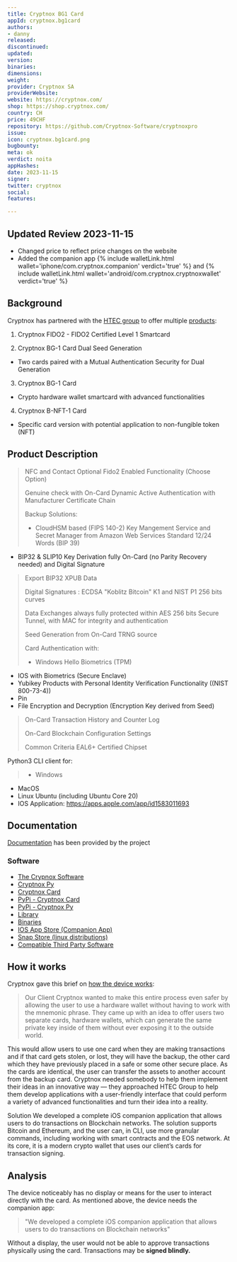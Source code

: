 ```yaml
---
title: Cryptnox BG1 Card
appId: cryptnox.bg1card
authors:
- danny
released: 
discontinued: 
updated: 
version: 
binaries: 
dimensions: 
weight: 
provider: Cryptnox SA
providerWebsite: 
website: https://cryptnox.com/
shop: https://shop.cryptnox.com/
country: CH
price: 49CHF
repository: https://github.com/Cryptnox-Software/cryptnoxpro
issue: 
icon: cryptnox.bg1card.png
bugbounty: 
meta: ok
verdict: noita
appHashes: 
date: 2023-11-15
signer: 
twitter: cryptnox
social: 
features: 

---
```


## Updated Review 2023-11-15

- Changed price to reflect price changes on the website
- Added the companion app {% include walletLink.html wallet='iphone/com.cryptnox.companion' verdict='true' %} and {% include walletLink.html wallet='android/com.cryptnox.cryptnoxwallet' verdict='true' %}

## Background 

Cryptnox has partnered with the [HTEC group](https://htecgroup.com/client-stories/cryptnox-building-state-of-the-art-private-key-safety/) to offer multiple [products](https://shop.cryptnox.com/): 

1. Cryptnox FIDO2 - FIDO2 Certified Level 1 Smartcard

2. Cryptnox BG-1 Card Dual Seed Generation
- Two cards paired with a Mutual Authentication Security for Dual Generation

3. Cryptnox BG-1 Card
- Crypto hardware wallet smartcard with advanced functionalities 
 
4. Cryptnox B-NFT-1 Card
- Specific card version with potential application to non-fungible token (NFT) 

## Product Description 

> NFC and Contact
Optional Fido2 Enabled Functionality (Choose Option)
>
> Genuine check with On-Card Dynamic Active Authentication with Manufacturer Certificate Chain
>
> Backup Solutions:
> - CloudHSM based (FIPS 140-2) Key Mangement Service and Secret Manager from Amazon Web Services
Standard 12/24 Words (BIP 39)
 - BIP32 & SLIP10 Key Derivation fully On-Card (no Parity Recovery needed) and Digital Signature
>
> Export BIP32 XPUB Data
>
> Digital Signatures : ECDSA "Koblitz Bitcoin" K1 and NIST P1 256 bits curves
>
> Data Exchanges always fully protected within AES 256 bits Secure Tunnel, with MAC for integrity and authentication
>
> Seed Generation from On-Card TRNG source
>
> Card Authentication with:
> 
> - Windows Hello Biometrics (TPM)
- IOS with Biometrics (Secure Enclave)
- Yubikey Products with Personal Identity Verification Functionality ((NIST 800-73-4))
- Pin
- File Encryption and Decryption (Encryption Key derived from Seed)
>
> On-Card Transaction History and Counter Log
>
> On-Card Blockchain Configuration Settings
>
> Common Criteria EAL6+ Certified Chipset
>
Python3 CLI client for:
> - Windows
- MacOS
- Linux Ubuntu (including Ubuntu Core 20)
- IOS Application: https://apps.apple.com/app/id1583011693

## Documentation

[Documentation](https://cryptnox.com/get-software/) has been provided by the project

### Software
- [The Crypnox Software](https://github.com/Cryptnox-Software)
- [Cryptnox Py](https://github.com/Cryptnox-Software/cryptnoxpy)
- [Cryptnox Card](https://github.com/Cryptnox-Software/cryptnoxcard)
- [PyPi - Cryptnox Card](https://pypi.org/project/cryptnoxcard/)
- [PyPi - Cryptnox Py](https://pypi.org/project/cryptnoxpy/)
- [Library](https://cryptnoxpy.readthedocs.io/en/latest/)
- [Binaries](https://github.com/Cryptnox-Software/cryptnoxcard/releases/latest)
- [IOS App Store (Companion App)](https://apps.apple.com/app/id1583011693)
- [Snap Store (linux distributions)](https://snapcraft.io/cryptnox)
- [Compatible Third Party Software](https://uniblow.org/get)

## How it works 

Cryptnox gave this brief on [how the device works](https://htecgroup.com/client-stories/cryptnox-building-state-of-the-art-private-key-safety/): 

> Our Client Cryptnox wanted to make this entire process even safer by allowing the user to use a hardware wallet without having to work with the mnemonic phrase. They came up with an idea to offer users two separate cards, hardware wallets, which can generate the same private key inside of them without ever exposing it to the outside world.
>
This would allow users to use one card when they are making transactions and if that card gets stolen, or lost, they will have the backup, the other card which they have previously placed in a safe or some other secure place. As the cards are identical, the user can transfer the assets to another account from the backup card. Cryptnox needed somebody to help them implement their ideas in an innovative way — they approached HTEC Group to help them develop applications with a user-friendly interface that could perform a variety of advanced functionalities and turn their idea into a reality. 
>
Solution
We developed a complete iOS companion application that allows users to do transactions on Blockchain networks. The solution supports Bitcoin and Ethereum, and the user can, in CLI, use more granular commands, including working with smart contracts and the EOS network. At its core, it is a modern crypto wallet that uses our client’s cards for transaction signing. 

## Analysis 

The device noticeably has no display or means for the user to interact directly with the card. As mentioned above, the device needs the companion app:

> "We developed a complete iOS companion application that allows users to do transactions on Blockchain networks"  

Without a display, the user would not be able to approve transactions physically using the card. Transactions may be **signed blindly.**

